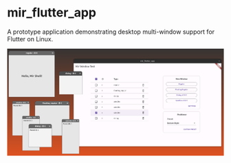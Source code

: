 # mir_flutter_app

A prototype application demonstrating desktop multi-window support for Flutter on Linux.

![teaser](screenshot.png)

